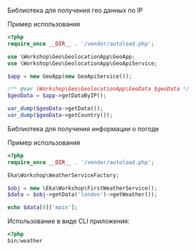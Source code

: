 Библиотека для получения гео данных по IP

Пример использования

```php
<?php
require_once __DIR__ . '/vendor/autoload.php';

use \Workshop\Geo\GeolocationApp\GeoApp;
use \Workshop\Geo\GeolocationApp\GeoApiService;

$app = new GeoApp(new GeoApiService());

/** @var \Workshop\Geo\GeolocationApp\GeoData $geoData */
$geoData = $app->getDataByIP();

var_dump($geoData->getData());
var_dump($geoData->getCountry());
```

Библиотека для получения информации о погоде

Пример использования

```php
<?php
require_once __DIR__ . '/vendor/autoload.php';

Eka\Workshop\WeatherServiceFactory;

$obj = new \Eka\Workshop\FirstWeatherService();
$data = $obj->getData('london')->getWeather());

echo $data[0]['main'];
```

Использование в виде CLI приложения:

```php
<?php
bin/weather
```